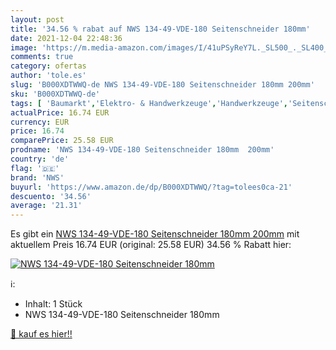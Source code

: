 ```yaml
---
layout: post
title: '34.56 % rabat auf NWS 134-49-VDE-180 Seitenschneider 180mm'
date: 2021-12-04 22:48:36
image: 'https://m.media-amazon.com/images/I/41uPSyReY7L._SL500_._SL400_.jpg'
comments: true
category: ofertas
author: 'tole.es'
slug: 'B000XDTWWQ-de NWS 134-49-VDE-180 Seitenschneider 180mm 200mm'
sku: 'B000XDTWWQ-de'
tags: [ 'Baumarkt','Elektro- & Handwerkzeuge','Handwerkzeuge','Seitenschneider','Zangen & Kneifzangen','nws', ]
actualPrice: 16.74 EUR
currency: EUR
price: 16.74
comparePrice: 25.58 EUR
prodname: 'NWS 134-49-VDE-180 Seitenschneider 180mm  200mm'
country: 'de'
flag: '🇩🇪'
brand: 'NWS'
buyurl: 'https://www.amazon.de/dp/B000XDTWWQ/?tag=tolees0ca-21'
descuento: '34.56'
average: '21.31'
---
```


Es gibt ein [NWS 134-49-VDE-180 Seitenschneider 180mm  200mm](https://www.amazon.de/dp/B000XDTWWQ/?tag=tolees0ca-21) mit aktuellem Preis 16.74 EUR (original: 25.58 EUR) 34.56 % Rabatt hier:

[![NWS 134-49-VDE-180 Seitenschneider 180mm](https://m.media-amazon.com/images/I/41uPSyReY7L._SL500_._SL400_.jpg)](https://www.amazon.de/dp/B000XDTWWQ/?tag=tolees0ca-21)

ℹ️:

- Inhalt: 1 Stück
- NWS 134-49-VDE-180 Seitenschneider 180mm

[🛒 kauf es hier!!](https://www.amazon.de/dp/B000XDTWWQ/?tag=tolees0ca-21)
